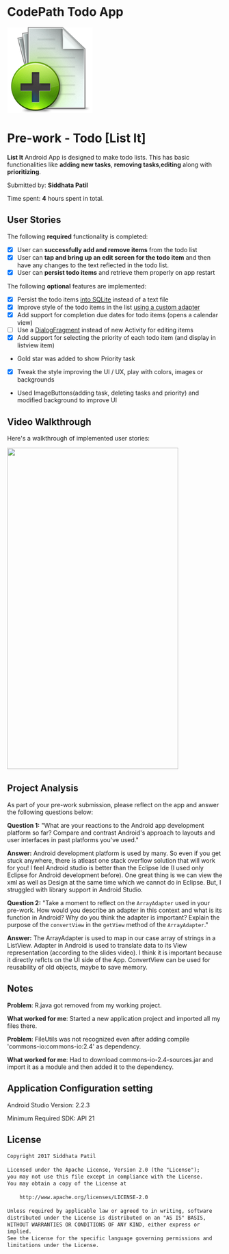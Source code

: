 # CodePath Todo App

<img src='https://github.com/SiddhataPatil/CodePath_Todo/blob/master/app/src/main/res/drawable/add_new.png' width="200" height="200" />

# Pre-work - Todo [List It]
**List It** Android App is designed to make todo lists. This has basic functionalities like **adding new tasks**, **removing tasks**,**editing** along with **prioritizing**.

Submitted by: **Siddhata Patil**

Time spent: **4** hours spent in total.

## User Stories

The following **required** functionality is completed:

* [x] User can **successfully add and remove items** from the todo list
* [x] User can **tap and bring up an edit screen for the todo item** and then have any changes to the text reflected in the todo list.
* [x] User can **persist todo items** and retrieve them properly on app restart

The following **optional** features are implemented:
* [x] Persist the todo items [into SQLite](http://guides.codepath.com/android/Persisting-Data-to-the-Device#sqlite) instead of a text file
* [x] Improve style of the todo items in the list [using a custom adapter](http://guides.codepath.com/android/Using-an-ArrayAdapter-with-ListView)
* [x] Add support for completion due dates for todo items (opens a calendar view)
* [ ] Use a [DialogFragment](http://guides.codepath.com/android/Using-DialogFragment) instead of new Activity for editing items
* [x] Add support for selecting the priority of each todo item (and display in listview item)
* Gold star was added to show Priority task
* [x] Tweak the style improving the UI / UX, play with colors, images or backgrounds
* Used ImageButtons(adding task, deleting tasks and  priority) and modified background to improve UI


## Video Walkthrough 

Here's a walkthrough of implemented user stories:

<img src='https://github.com/SiddhataPatil/CodepathPrework/blob/master/myTodoApp.gif' width="400" height="750" />

## Project Analysis

As part of your pre-work submission, please reflect on the app and answer the following questions below:

**Question 1:** "What are your reactions to the Android app development platform so far? Compare and contrast Android's approach to layouts and user interfaces in past platforms you've used."

**Answer:** Android development platform is used by many. So even if you get stuck anywhere, there is atleast one stack overflow solution that will work for you! 
I feel Android studio is better than the Eclipse Ide (I used only Eclipse for Android development before). One great thing is we can view the xml as well as Design at the same time which we cannot do in Eclipse. But, I struggled with library support in Android Studio.

**Question 2:** "Take a moment to reflect on the `ArrayAdapter` used in your pre-work. How would you describe an adapter in this context and what is its function in Android? Why do you think the adapter is important? Explain the purpose of the `convertView` in the `getView` method of the `ArrayAdapter`."

**Answer:** The ArrayAdapter is used to map in our case array of strings in a ListView. Adapter in Android is used to translate data to its View representation (according to the slides video). I think it is important because it directly reflcts on the UI side of the App. ConvertView can be used for reusability of old objects, maybe to save memory.


## Notes

**Problem**: R.java got removed from my working project.

**What worked for me**: Started a new application project and imported all my files there.


**Problem**: FileUtils was not recognized even after adding compile 'commons-io:commons-io:2.4' as dependency.

**What worked for me**: Had to download commons-io-2.4-sources.jar and import it as a module and then added it to the dependency.

## Application Configuration setting

Android Studio Version: 2.2.3

Minimum Required SDK: API 21


## License

    Copyright 2017 Siddhata Patil

    Licensed under the Apache License, Version 2.0 (the "License");
    you may not use this file except in compliance with the License.
    You may obtain a copy of the License at

        http://www.apache.org/licenses/LICENSE-2.0

    Unless required by applicable law or agreed to in writing, software
    distributed under the License is distributed on an "AS IS" BASIS,
    WITHOUT WARRANTIES OR CONDITIONS OF ANY KIND, either express or implied.
    See the License for the specific language governing permissions and
    limitations under the License.



